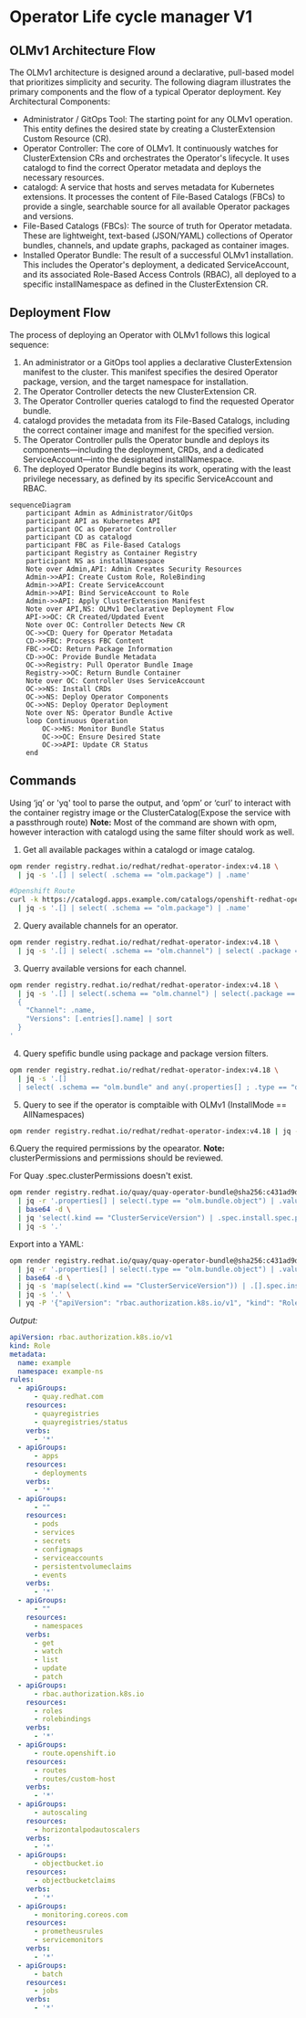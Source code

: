 # Operator Life cycle manager V1

## OLMv1 Architecture Flow

The OLMv1 architecture is designed around a declarative, pull-based model that prioritizes simplicity and security. The following diagram illustrates the primary components and the flow of a typical Operator deployment.
Key Architectural Components:

* Administrator / GitOps Tool: The starting point for any OLMv1 operation. This entity defines the desired state by creating a ClusterExtension Custom Resource (CR).
* Operator Controller: The core of OLMv1. It continuously watches for ClusterExtension CRs and orchestrates the Operator's lifecycle. It uses catalogd to find the correct Operator metadata and deploys the necessary resources.
* catalogd: A service that hosts and serves metadata for Kubernetes extensions. It processes the content of File-Based Catalogs (FBCs) to provide a single, searchable source for all available Operator packages and versions.
* File-Based Catalogs (FBCs): The source of truth for Operator metadata. These are lightweight, text-based (JSON/YAML) collections of Operator bundles, channels, and update graphs, packaged as container images.
* Installed Operator Bundle: The result of a successful OLMv1 installation. This includes the Operator's deployment, a dedicated ServiceAccount, and its associated Role-Based Access Controls (RBAC), all deployed to a specific installNamespace as defined in the ClusterExtension CR.

## Deployment Flow

The process of deploying an Operator with OLMv1 follows this logical sequence:

1. An administrator or a GitOps tool applies a declarative ClusterExtension manifest to the cluster. This manifest specifies the desired Operator package, version, and the target namespace for installation.
2. The Operator Controller detects the new ClusterExtension CR.
3. The Operator Controller queries catalogd to find the requested Operator bundle.
4. catalogd provides the metadata from its File-Based Catalogs, including the correct container image and manifest for the specified version.
5. The Operator Controller pulls the Operator bundle and deploys its components—including the deployment, CRDs, and a dedicated ServiceAccount—into the designated installNamespace.
6. The deployed Operator Bundle begins its work, operating with the least privilege necessary, as defined by its specific ServiceAccount and RBAC.

```mermaid
sequenceDiagram
    participant Admin as Administrator/GitOps
    participant API as Kubernetes API
    participant OC as Operator Controller
    participant CD as catalogd
    participant FBC as File-Based Catalogs
    participant Registry as Container Registry
    participant NS as installNamespace
    Note over Admin,API: Admin Creates Security Resources
    Admin->>API: Create Custom Role, RoleBinding
    Admin->>API: Create ServiceAccount
    Admin->>API: Bind ServiceAccount to Role
    Admin->>API: Apply ClusterExtension Manifest
    Note over API,NS: OLMv1 Declarative Deployment Flow
    API->>OC: CR Created/Updated Event
    Note over OC: Controller Detects New CR
    OC->>CD: Query for Operator Metadata
    CD->>FBC: Process FBC Content
    FBC->>CD: Return Package Information
    CD->>OC: Provide Bundle Metadata
    OC->>Registry: Pull Operator Bundle Image
    Registry->>OC: Return Bundle Container
    Note over OC: Controller Uses ServiceAccount
    OC->>NS: Install CRDs
    OC->>NS: Deploy Operator Components
    OC->>NS: Deploy Operator Deployment
    Note over NS: Operator Bundle Active
    loop Continuous Operation
        OC->>NS: Monitor Bundle Status
        OC->>OC: Ensure Desired State
        OC->>API: Update CR Status
    end
```

## Commands

Using ‘jq’ or 'yq' tool to parse the output, and ‘opm’ or ‘curl’ to interact with the container registry image or the ClusterCatalog(Expose the service with a passthrough route)
**Note:** Most of the command are shown with opm, however interaction with catalogd using the same filter should work as well.

1. Get all available packages within a catalogd or image catalog.

```bash
opm render registry.redhat.io/redhat/redhat-operator-index:v4.18 \
  | jq -s '.[] | select( .schema == "olm.package") | .name'

#Openshift Route
curl -k https://catalogd.apps.example.com/catalogs/openshift-redhat-operators/api/v1/all \
  | jq -s '.[] | select( .schema == "olm.package") | .name'
```

2. Query available channels for an operator.

```bash
opm render registry.redhat.io/redhat/redhat-operator-index:v4.18 \
  | jq -s '.[] | select( .schema == "olm.channel") | select( .package == "quay-operator") | .name'
```

3. Querry available versions for each channel.

```bash
opm render registry.redhat.io/redhat/redhat-operator-index:v4.18 \
  | jq -s '.[] | select(.schema == "olm.channel") | select(.package == "quay-operator") | 
  { 
    "Channel": .name,
    "Versions": [.entries[].name] | sort
  }
'
```

4. Query spefific bundle using package and package version filters.

```bash
opm render registry.redhat.io/redhat/redhat-operator-index:v4.18 \
  | jq -s '.[] 
  | select( .schema == "olm.bundle" and any(.properties[] ; .type == "olm.package" and .value.packageName == "quay-operator" and .value.version == "3.10.13"))'
```

5. Query to see if the operator is comptaible with OLMv1 (InstallMode == AllNamespaces)

```bash
opm render registry.redhat.io/redhat/redhat-operator-index:v4.18 | jq -s '.[] | select( .schema == "olm.bundle" and any(.properties[] ; .type == "olm.package" and .value.packageName == "quay-operator" and .value.version == "3.10.13")) | {name, image, SupportAllNamespaces: (.properties[] | select(.type == "olm.csv.metadata").value.installModes[] | select(.type == "AllNamespaces").supported)
```

6.Query the required permissions by the opearator.
**Note:** clusterPermissions and permissions should be reviewed.

For Quay .spec.clusterPermissions doesn't exist.

```bash
opm render registry.redhat.io/quay/quay-operator-bundle@sha256:c431ad9dfd69c049e6d9583928630c06b8612879eeed57738fa7be206061fee2 \
  | jq -r '.properties[] | select(.type == "olm.bundle.object") | .value.data' \
  | base64 -d \
  | jq 'select(.kind == "ClusterServiceVersion") | .spec.install.spec.permissions[].rules[]' \
  | jq -s '.'
```

Export into a YAML:

```bash
opm render registry.redhat.io/quay/quay-operator-bundle@sha256:c431ad9dfd69c049e6d9583928630c06b8612879eeed57738fa7be206061fee2 \
  | jq -r '.properties[] | select(.type == "olm.bundle.object") | .value.data' \
  | base64 -d \
  | jq -s 'map(select(.kind == "ClusterServiceVersion")) | .[].spec.install.spec.permissions[].rules[]' \
  | jq -s '.' \
  | yq -P '{"apiVersion": "rbac.authorization.k8s.io/v1", "kind": "Role", "metadata": {"name": "example", "namespace": "example-ns"}, "rules": .}'
```

*Output:*

```yaml
apiVersion: rbac.authorization.k8s.io/v1
kind: Role
metadata:
  name: example
  namespace: example-ns
rules:
  - apiGroups:
      - quay.redhat.com
    resources:
      - quayregistries
      - quayregistries/status
    verbs:
      - '*'
  - apiGroups:
      - apps
    resources:
      - deployments
    verbs:
      - '*'
  - apiGroups:
      - ""
    resources:
      - pods
      - services
      - secrets
      - configmaps
      - serviceaccounts
      - persistentvolumeclaims
      - events
    verbs:
      - '*'
  - apiGroups:
      - ""
    resources:
      - namespaces
    verbs:
      - get
      - watch
      - list
      - update
      - patch
  - apiGroups:
      - rbac.authorization.k8s.io
    resources:
      - roles
      - rolebindings
    verbs:
      - '*'
  - apiGroups:
      - route.openshift.io
    resources:
      - routes
      - routes/custom-host
    verbs:
      - '*'
  - apiGroups:
      - autoscaling
    resources:
      - horizontalpodautoscalers
    verbs:
      - '*'
  - apiGroups:
      - objectbucket.io
    resources:
      - objectbucketclaims
    verbs:
      - '*'
  - apiGroups:
      - monitoring.coreos.com
    resources:
      - prometheusrules
      - servicemonitors
    verbs:
      - '*'
  - apiGroups:
      - batch
    resources:
      - jobs
    verbs:
      - '*'
```
